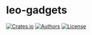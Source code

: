 # leo-gadgets

[![Crates.io](https://img.shields.io/crates/v/leo-gadgets.svg?color=neon)](https://crates.io/crates/leo-gadgets)
[![Authors](https://img.shields.io/badge/authors-Aleo-orange.svg)](../AUTHORS)
[![License](https://img.shields.io/badge/License-GPLv3-blue.svg)](./LICENSE.md)

